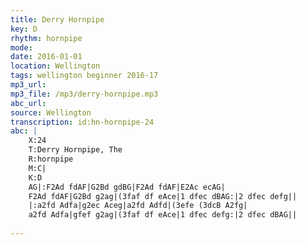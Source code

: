 ```yaml
---
title: Derry Hornpipe
key: D
rhythm: hornpipe
mode: 
date: 2016-01-01
location: Wellington
tags: wellington beginner 2016-17
mp3_url: 
mp3_file: /mp3/derry-hornpipe.mp3
abc_url: 
source: Wellington
transcription: id:hn-hornpipe-24
abc: |
    X:24
    T:Derry Hornpipe, The
    R:hornpipe
    M:C|
    K:D
    AG|:F2Ad fdAF|G2Bd gdBG|F2Ad fdAF|E2Ac ecAG|
    F2Ad fdAF|G2Bd g2ag|(3faf df eAce|1 dfec dBAG:|2 dfec defg||
    |:a2fd Adfa|g2ec Aceg|a2fd Adfd|(3efe (3dcB A2fg|
    a2fd Adfa|gfef g2ag|(3faf df eAce|1 dfec defg:|2 dfec dBAG||
    
---
```


